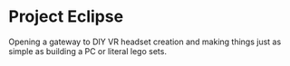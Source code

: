 # Project Eclipse

Opening a gateway to DIY VR headset creation and making things just as simple as building a PC or literal
lego sets.

